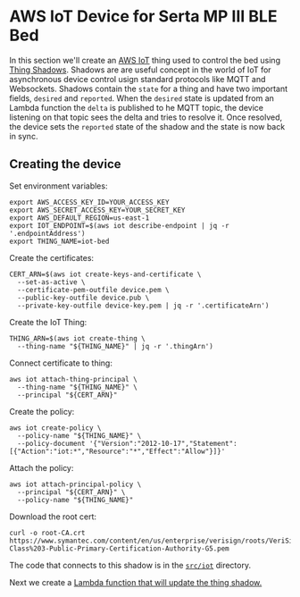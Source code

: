 # AWS IoT Device for Serta MP III BLE Bed

In this section we'll create an [AWS IoT](https://aws.amazon.com/iot/) thing used to control the bed using [Thing Shadows](http://docs.aws.amazon.com/iot/latest/developerguide/iot-thing-shadows.html). Shadows are are useful concept in the world of IoT for asynchronous device control usign standard protocols like MQTT and Websockets. Shadows contain the `state` for a thing and have two important fields, `desired` and `reported`. When the `desired` state is updated from an Lambda function the `delta` is published to he MQTT topic, the device listening on that topic sees the delta and tries to resolve it. Once resolved, the device sets the `reported` state of the shadow and the state is now back in sync.

## Creating the device

Set environment variables:

```
export AWS_ACCESS_KEY_ID=YOUR_ACCESS_KEY
export AWS_SECRET_ACCESS_KEY=YOUR_SECRET_KEY
export AWS_DEFAULT_REGION=us-east-1
export IOT_ENDPOINT=$(aws iot describe-endpoint | jq -r '.endpointAddress')
export THING_NAME=iot-bed
```

Create the certificates:

```
CERT_ARN=$(aws iot create-keys-and-certificate \
  --set-as-active \
  --certificate-pem-outfile device.pem \
  --public-key-outfile device.pub \
  --private-key-outfile device-key.pem | jq -r '.certificateArn')
```

Create the IoT Thing:

```
THING_ARN=$(aws iot create-thing \
  --thing-name "${THING_NAME}" | jq -r '.thingArn')
```

Connect certificate to thing:

```
aws iot attach-thing-principal \
  --thing-name "${THING_NAME}" \
  --principal "${CERT_ARN}"
```

Create the policy:

```
aws iot create-policy \
  --policy-name "${THING_NAME}" \
  --policy-document '{"Version":"2012-10-17","Statement":[{"Action":"iot:*","Resource":"*","Effect":"Allow"}]}'
```

Attach the policy:

```
aws iot attach-principal-policy \
  --principal "${CERT_ARN}" \
  --policy-name "${THING_NAME}"
```

Download the root cert:

```
curl -o root-CA.crt https://www.symantec.com/content/en/us/enterprise/verisign/roots/VeriSign-Class%203-Public-Primary-Certification-Authority-G5.pem
```

The code that connects to this shadow is in the [`src/iot`](../src/iot) directory.

Next we create a [Lambda function that will update the thing shadow.](./04_LAMBDA_SHADOW.md)
